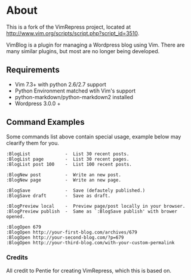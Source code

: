 # About

This is a fork of the VimRepress project, located at http://www.vim.org/scripts/script.php?script_id=3510.

VimBlog is a plugin for managing a Wordpress blog using Vim. There are many similar plugins, but most are no longer being developed.

## Requirements

- Vim 7.3+ with python 2.6/2.7 support 
- Python Environment matched wtih Vim's support 
- python-markdown/python-markdown2 installed 
- Wordpress 3.0.0 +

## Command Examples

Some commands list above contain special usage, example below may clearify them for you. 


    :BlogList             -  List 30 recent posts. 
    :BlogList page        -  List 30 recent pages. 
    :BlogList post 100    -  List 100 recent posts. 

    :BlogNew post         -  Write an new post. 
    :BlogNew page         -  Write an new page. 

    :BlogSave             -  Save (defautely published.) 
    :BlogSave draft       -  Save as draft. 

    :BlogPreview local    -  Preview page/post locally in your browser. 
    :BlogPreview publish  -  Same as `:BlogSave publish' with brower opened. 

    :BlogOpen 679 
    :BlogOpen http://your-first-blog.com/archives/679 
    :BlogOpen http://your-second-blog.com/?p=679 
    :BlogOpen http://your-third-blog.com/with-your-custom-permalink 

### Credits

All credit to Pentie for creating VimRepress, which this is based on.

